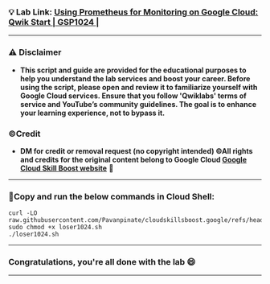 
### 💡 Lab Link: [Using Prometheus for Monitoring on Google Cloud: Qwik Start | GSP1024 |](https://www.cloudskillsboost.google/focuses/31103?parent=catalog)



---

### ⚠️ Disclaimer
- **This script and guide are provided for  the educational purposes to help you understand the lab services and boost your career. Before using the script, please open and review it to familiarize yourself with Google Cloud services. Ensure that you follow 'Qwiklabs' terms of service and YouTube’s community guidelines. The goal is to enhance your learning experience, not to bypass it.**

### ©Credit
- **DM for credit or removal request (no copyright intended) ©All rights and credits for the original content belong to Google Cloud [Google Cloud Skill Boost website](https://www.cloudskillsboost.google/)** 🙏

---

### 🚨Copy and run the below commands in Cloud Shell:


```
curl -LO raw.githubusercontent.com/Pavanpinate/cloudskillsboost.google/refs/heads/main/Using%20Prometheus%20for%20Monitoring%20on%20Google%20Cloud_%20Qwik%20Start/loser1024.sh
sudo chmod +x loser1024.sh
./loser1024.sh
```

---

### Congratulations, you're all done with the lab 😄

---


